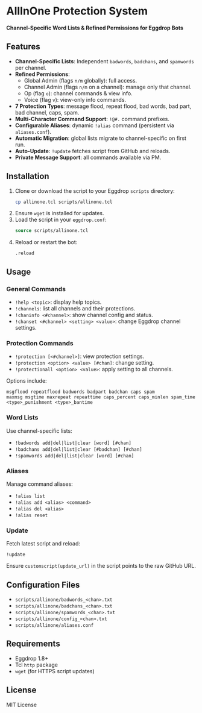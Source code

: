 # AllInOne Protection System

**Channel-Specific Word Lists & Refined Permissions for Eggdrop Bots**

## Features

- **Channel-Specific Lists**: Independent `badwords`, `badchans`, and `spamwords` per channel.
- **Refined Permissions**:
  - Global Admin (flags `n/m` globally): full access.
  - Channel Admin (flags `n/m` on a channel): manage only that channel.
  - Op (flag `o`): channel commands & view info.
  - Voice (flag `v`): view-only info commands.
- **7 Protection Types**: message flood, repeat flood, bad words, bad part, bad channel, caps, spam.
- **Multi-Character Command Support**: `!@#.` command prefixes.
- **Configurable Aliases**: dynamic `!alias` command (persistent via `aliases.conf`).
- **Automatic Migration**: global lists migrate to channel-specific on first run.
- **Auto-Update**: `!update` fetches script from GitHub and reloads.
- **Private Message Support**: all commands available via PM.

## Installation

1. Clone or download the script to your Eggdrop `scripts` directory:
   ```bash
   cp allinone.tcl scripts/allinone.tcl
   ```
2. Ensure `wget` is installed for updates.
3. Load the script in your `eggdrop.conf`:
   ```tcl
   source scripts/allinone.tcl
   ```
4. Reload or restart the bot:
   ```irc
   .reload
   ```

## Usage

### General Commands

- `!help <topic>`: display help topics.
- `!channels`: list all channels and their protections.
- `!chaninfo <#channel>`: show channel config and status.
- `!chanset <#channel> <setting> <value>`: change Eggdrop channel settings.

### Protection Commands

- `!protection [<#channel>]`: view protection settings.
- `!protection <option> <value> [#chan]`: change setting.
- `!protectionall <option> <value>`: apply setting to all channels.

Options include:
```
msgflood repeatflood badwords badpart badchan caps spam
maxmsg msgtime maxrepeat repeattime caps_percent caps_minlen spam_time
<type>_punishment <type>_bantime
```

### Word Lists

Use channel-specific lists:

- `!badwords add|del|list|clear [word] [#chan]`
- `!badchans add|del|list|clear [#badchan] [#chan]`
- `!spamwords add|del|list|clear [word] [#chan]`

### Aliases

Manage command aliases:

- `!alias list`
- `!alias add <alias> <command>`
- `!alias del <alias>`
- `!alias reset`

### Update

Fetch latest script and reload:

```
!update
```  

Ensure `customscript(update_url)` in the script points to the raw GitHub URL.

## Configuration Files

- `scripts/allinone/badwords_<chan>.txt`
- `scripts/allinone/badchans_<chan>.txt`
- `scripts/allinone/spamwords_<chan>.txt`
- `scripts/allinone/config_<chan>.txt`
- `scripts/allinone/aliases.conf`

## Requirements

- Eggdrop 1.8+  
- Tcl `http` package  
- `wget` (for HTTPS script updates)

## License

MIT License
